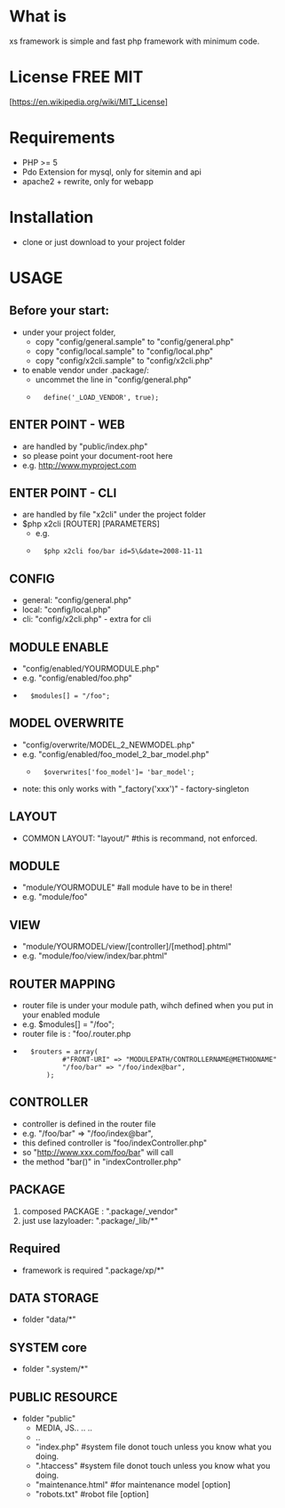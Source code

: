 What is
=======
xs framework is simple and fast php framework with minimum code. 


License FREE MIT 
=======================
[https://en.wikipedia.org/wiki/MIT_License]


Requirements
============

* PHP >= 5
* Pdo Extension for mysql, only for sitemin and api
* apache2 + rewrite, only for webapp

Installation
============ 
* clone or just download to your project folder

USAGE
=====

Before your start:
--
* under your project folder,
	- copy "config/general.sample" to "config/general.php"
	- copy "config/local.sample" to "config/local.php"
	- copy "config/x2cli.sample" to "config/x2cli.php"
* to enable vendor under .package/:
	- uncommet the line in "config/general.php"
	-       define('_LOAD_VENDOR', true);

ENTER POINT - WEB 
--
* are handled by "public/index.php"
* so please point your document-root here
*	e.g. http://www.myproject.com


ENTER POINT - CLI
--
* are handled by file "x2cli" under the project folder
*   $php x2cli [ROUTER] [PARAMETERS]
	- e.g. 
	-       $php x2cli foo/bar id=5\&date=2008-11-11

CONFIG
--
* general: "config/general.php" 
* local:   "config/local.php"
* cli:      "config/x2cli.php" - extra for cli

MODULE ENABLE
--
* "config/enabled/YOURMODULE.php"
* e.g. "config/enabled/foo.php" 
*       $modules[] = "/foo";
		

MODEL OVERWRITE
---------------
* "config/overwrite/MODEL_2_NEWMODEL.php"
* e.g. "config/enabled/foo_model_2_bar_model.php" 
   -       $overwrites['foo_model']= 'bar_model';
* note: this only works with "_factory('xxx')" - factory-singleton   	

LAYOUT
------
* COMMON LAYOUT: "layout/" #this is recommand, not enforced. 

MODULE
------
* "module/YOURMODULE"	#all module have to be in there!
* e.g. "module/foo"

VIEW
----
- "module/YOURMODEL/view/[controller]/[method].phtml"
- e.g. "module/foo/view/index/bar.phtml"

ROUTER MAPPING
--------------
* router file is under your module path, wihch defined when you put in your enabled module
* e.g. $modules[] = "/foo";
*	router file is : "foo/.router.php
*       $routers = array(
				#"FRONT-URI" => "MODULEPATH/CONTROLLERNAME@METHODNAME"
				"/foo/bar" => "/foo/index@bar",
			);

CONTROLLER
----------
*	controller is defined in the router file
*	e.g. "/foo/bar" => "/foo/index@bar",
*	this defined controller is "foo/indexController.php"	
*	so "http://www.xxx.com/foo/bar" will call
*	the method "bar()" in "indexController.php"

PACKAGE
------- 
1. composed PACKAGE : ".package/_vendor"
2. just use lazyloader: ".package/_lib/*"

Required
--------
* framework is required  ".package/xp/*"

DATA STORAGE
------------
* folder "data/*"

SYSTEM core
-----------
* folder ".system/*"

PUBLIC RESOURCE
---------------
* folder  "public" 
	*	MEDIA, JS.. .. ..
	*	..
	*	"index.php"	#system file donot touch unless you know what you doing.
	*	".htaccess"	#system file donot touch unless you know what you doing.	
	*	"maintenance.html"	#for maintenance model [option]
	*	"robots.txt"	#robot file [option]
